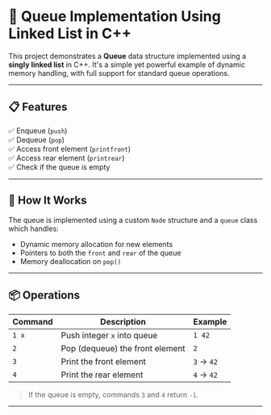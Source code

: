 # 🚀 Queue Implementation Using Linked List in C++

This project demonstrates a **Queue** data structure implemented using a **singly linked list** in C++. It's a simple yet powerful example of dynamic memory handling, with full support for standard queue operations.

---

## 📋 Features

✅ Enqueue (`push`)  
✅ Dequeue (`pop`)  
✅ Access front element (`printfront`)  
✅ Access rear element (`printrear`)  
✅ Check if the queue is empty

---

## 🧠 How It Works

The queue is implemented using a custom `Node` structure and a `queue` class which handles:

- Dynamic memory allocation for new elements
- Pointers to both the `front` and `rear` of the queue
- Memory deallocation on `pop()`

---

## 📦 Operations

| Command       | Description                    | Example       |
|---------------|--------------------------------|---------------|
| `1 x`         | Push integer `x` into queue    | `1 42`        |
| `2`           | Pop (dequeue) the front element| `2`           |
| `3`           | Print the front element        | `3` → `42`    |
| `4`           | Print the rear element         | `4` → `42`    |

> If the queue is empty, commands `3` and `4` return `-1`.

---





